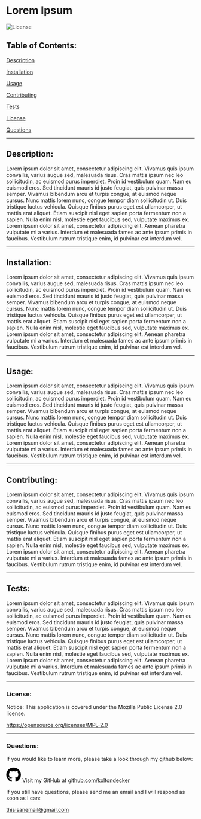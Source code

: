 
  # Lorem Ipsum
  ![License](https://img.shields.io/static/v1?label=License&message=Mozilla_Public_License_2.0&color=blue)
  ## Table of Contents: 

  [Description](#description)

  [Installation](#installation)

  [Usage](#usage)

  [Contributing](#contributing)

  [Tests](#tests)

  [License](#license)

  [Questions](#questions)

  <hr>

  ## Description: 

  Lorem ipsum dolor sit amet, consectetur adipiscing elit. Vivamus quis ipsum convallis, varius augue sed, malesuada risus. Cras mattis ipsum nec leo sollicitudin, ac euismod purus imperdiet. Proin id vestibulum quam. Nam eu euismod eros. Sed tincidunt mauris id justo feugiat, quis pulvinar massa semper. Vivamus bibendum arcu et turpis congue, at euismod neque cursus. Nunc mattis lorem nunc, congue tempor diam sollicitudin ut. Duis tristique luctus vehicula. Quisque finibus purus eget est ullamcorper, ut mattis erat aliquet. Etiam suscipit nisl eget sapien porta fermentum non a sapien. Nulla enim nisl, molestie eget faucibus sed, vulputate maximus ex. Lorem ipsum dolor sit amet, consectetur adipiscing elit. Aenean pharetra vulputate mi a varius. Interdum et malesuada fames ac ante ipsum primis in faucibus. Vestibulum rutrum tristique enim, id pulvinar est interdum vel. 

  <hr>

  ## Installation: 

  Lorem ipsum dolor sit amet, consectetur adipiscing elit. Vivamus quis ipsum convallis, varius augue sed, malesuada risus. Cras mattis ipsum nec leo sollicitudin, ac euismod purus imperdiet. Proin id vestibulum quam. Nam eu euismod eros. Sed tincidunt mauris id justo feugiat, quis pulvinar massa semper. Vivamus bibendum arcu et turpis congue, at euismod neque cursus. Nunc mattis lorem nunc, congue tempor diam sollicitudin ut. Duis tristique luctus vehicula. Quisque finibus purus eget est ullamcorper, ut mattis erat aliquet. Etiam suscipit nisl eget sapien porta fermentum non a sapien. Nulla enim nisl, molestie eget faucibus sed, vulputate maximus ex. Lorem ipsum dolor sit amet, consectetur adipiscing elit. Aenean pharetra vulputate mi a varius. Interdum et malesuada fames ac ante ipsum primis in faucibus. Vestibulum rutrum tristique enim, id pulvinar est interdum vel.

  <hr>

  ## Usage: 

  Lorem ipsum dolor sit amet, consectetur adipiscing elit. Vivamus quis ipsum convallis, varius augue sed, malesuada risus. Cras mattis ipsum nec leo sollicitudin, ac euismod purus imperdiet. Proin id vestibulum quam. Nam eu euismod eros. Sed tincidunt mauris id justo feugiat, quis pulvinar massa semper. Vivamus bibendum arcu et turpis congue, at euismod neque cursus. Nunc mattis lorem nunc, congue tempor diam sollicitudin ut. Duis tristique luctus vehicula. Quisque finibus purus eget est ullamcorper, ut mattis erat aliquet. Etiam suscipit nisl eget sapien porta fermentum non a sapien. Nulla enim nisl, molestie eget faucibus sed, vulputate maximus ex. Lorem ipsum dolor sit amet, consectetur adipiscing elit. Aenean pharetra vulputate mi a varius. Interdum et malesuada fames ac ante ipsum primis in faucibus. Vestibulum rutrum tristique enim, id pulvinar est interdum vel.

  <hr>

  ## Contributing: 

  Lorem ipsum dolor sit amet, consectetur adipiscing elit. Vivamus quis ipsum convallis, varius augue sed, malesuada risus. Cras mattis ipsum nec leo sollicitudin, ac euismod purus imperdiet. Proin id vestibulum quam. Nam eu euismod eros. Sed tincidunt mauris id justo feugiat, quis pulvinar massa semper. Vivamus bibendum arcu et turpis congue, at euismod neque cursus. Nunc mattis lorem nunc, congue tempor diam sollicitudin ut. Duis tristique luctus vehicula. Quisque finibus purus eget est ullamcorper, ut mattis erat aliquet. Etiam suscipit nisl eget sapien porta fermentum non a sapien. Nulla enim nisl, molestie eget faucibus sed, vulputate maximus ex. Lorem ipsum dolor sit amet, consectetur adipiscing elit. Aenean pharetra vulputate mi a varius. Interdum et malesuada fames ac ante ipsum primis in faucibus. Vestibulum rutrum tristique enim, id pulvinar est interdum vel.

  <hr>

  ## Tests: 

  Lorem ipsum dolor sit amet, consectetur adipiscing elit. Vivamus quis ipsum convallis, varius augue sed, malesuada risus. Cras mattis ipsum nec leo sollicitudin, ac euismod purus imperdiet. Proin id vestibulum quam. Nam eu euismod eros. Sed tincidunt mauris id justo feugiat, quis pulvinar massa semper. Vivamus bibendum arcu et turpis congue, at euismod neque cursus. Nunc mattis lorem nunc, congue tempor diam sollicitudin ut. Duis tristique luctus vehicula. Quisque finibus purus eget est ullamcorper, ut mattis erat aliquet. Etiam suscipit nisl eget sapien porta fermentum non a sapien. Nulla enim nisl, molestie eget faucibus sed, vulputate maximus ex. Lorem ipsum dolor sit amet, consectetur adipiscing elit. Aenean pharetra vulputate mi a varius. Interdum et malesuada fames ac ante ipsum primis in faucibus. Vestibulum rutrum tristique enim, id pulvinar est interdum vel.

  <hr>

  ### License: 

  Notice: This application is covered under the Mozilla Public License 2.0 license.

 <a href="https://opensource.org/licenses/MPL-2.0">https://opensource.org/licenses/MPL-2.0</a>

  <hr>

  ### Questions: 

  If you would like to learn more, please take a look through my github below:

  <a href="github.com/koltondecker"><img src="./assets/images/github-brands.svg" height="40px" width="auto" alt="github icon"> </a>Visit my GitHub at <a href="https://github.com/koltondecker">github.com/koltondecker</a>

  If you still have questions, please send me an email and I will respond as soon as I can:

  <a href="mailto:thisisanemail@gmail.com">thisisanemail@gmail.com</a>


